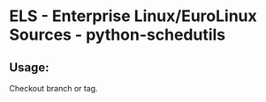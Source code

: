 # ELS - Enterprise Linux/EuroLinux Sources - python-schedutils 
## Usage:
  Checkout branch or tag.
